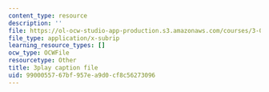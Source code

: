 ```yaml
---
content_type: resource
description: ''
file: https://ol-ocw-studio-app-production.s3.amazonaws.com/courses/3-091sc-introduction-to-solid-state-chemistry-fall-2010/9900055767bf957ea9d0cf8c56273096_qKh4mOlEZpE.srt
file_type: application/x-subrip
learning_resource_types: []
ocw_type: OCWFile
resourcetype: Other
title: 3play caption file
uid: 99000557-67bf-957e-a9d0-cf8c56273096
---
```

